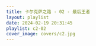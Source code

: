 ```yaml
---
title: 卡尔克萨之路 - 02 - 最后王者
layout: playlist
date: 2024-02-19 20:31:45
playlist: c2-02
cover_image: covers/c2.jpg
---
```

